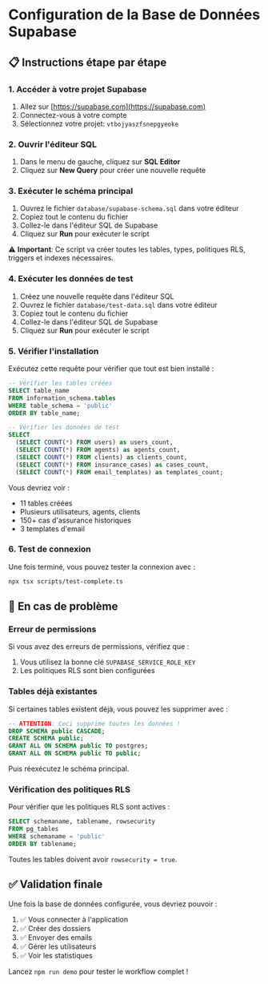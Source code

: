 # Configuration de la Base de Données Supabase

## 📋 Instructions étape par étape

### 1. Accéder à votre projet Supabase
1. Allez sur [https://supabase.com](https://supabase.com)
2. Connectez-vous à votre compte
3. Sélectionnez votre projet: `vtbojyaszfsnepgyeoke`

### 2. Ouvrir l'éditeur SQL
1. Dans le menu de gauche, cliquez sur **SQL Editor**
2. Cliquez sur **New Query** pour créer une nouvelle requête

### 3. Exécuter le schéma principal
1. Ouvrez le fichier `database/supabase-schema.sql` dans votre éditeur
2. Copiez tout le contenu du fichier
3. Collez-le dans l'éditeur SQL de Supabase
4. Cliquez sur **Run** pour exécuter le script

⚠️ **Important**: Ce script va créer toutes les tables, types, politiques RLS, triggers et indexes nécessaires.

### 4. Exécuter les données de test
1. Créez une nouvelle requête dans l'éditeur SQL
2. Ouvrez le fichier `database/test-data.sql` dans votre éditeur
3. Copiez tout le contenu du fichier
4. Collez-le dans l'éditeur SQL de Supabase
5. Cliquez sur **Run** pour exécuter le script

### 5. Vérifier l'installation
Exécutez cette requête pour vérifier que tout est bien installé :

```sql
-- Vérifier les tables créées
SELECT table_name 
FROM information_schema.tables 
WHERE table_schema = 'public' 
ORDER BY table_name;

-- Vérifier les données de test
SELECT 
  (SELECT COUNT(*) FROM users) as users_count,
  (SELECT COUNT(*) FROM agents) as agents_count,
  (SELECT COUNT(*) FROM clients) as clients_count,
  (SELECT COUNT(*) FROM insurance_cases) as cases_count,
  (SELECT COUNT(*) FROM email_templates) as templates_count;
```

Vous devriez voir :
- 11 tables créées
- Plusieurs utilisateurs, agents, clients
- 150+ cas d'assurance historiques
- 3 templates d'email

### 6. Test de connexion
Une fois terminé, vous pouvez tester la connexion avec :

```bash
npx tsx scripts/test-complete.ts
```

## 🔧 En cas de problème

### Erreur de permissions
Si vous avez des erreurs de permissions, vérifiez que :
1. Vous utilisez la bonne clé `SUPABASE_SERVICE_ROLE_KEY`
2. Les politiques RLS sont bien configurées

### Tables déjà existantes
Si certaines tables existent déjà, vous pouvez les supprimer avec :

```sql
-- ATTENTION: Ceci supprime toutes les données !
DROP SCHEMA public CASCADE;
CREATE SCHEMA public;
GRANT ALL ON SCHEMA public TO postgres;
GRANT ALL ON SCHEMA public TO public;
```

Puis réexécutez le schéma principal.

### Vérification des politiques RLS
Pour vérifier que les politiques RLS sont actives :

```sql
SELECT schemaname, tablename, rowsecurity 
FROM pg_tables 
WHERE schemaname = 'public' 
ORDER BY tablename;
```

Toutes les tables doivent avoir `rowsecurity = true`.

## ✅ Validation finale

Une fois la base de données configurée, vous devriez pouvoir :
1. ✅ Vous connecter à l'application
2. ✅ Créer des dossiers
3. ✅ Envoyer des emails
4. ✅ Gérer les utilisateurs
5. ✅ Voir les statistiques

Lancez `npm run demo` pour tester le workflow complet !
